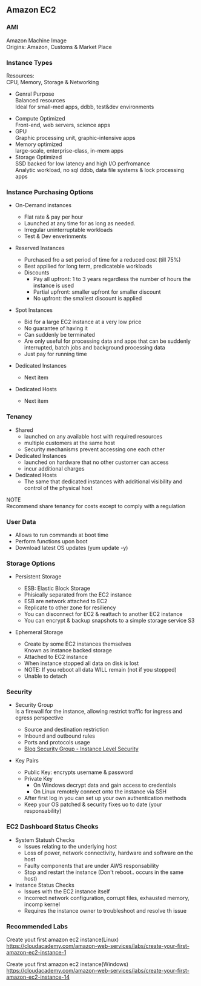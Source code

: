 ## Amazon EC2

### AMI
Amazon Machine Image  
Origins: Amazon, Customs & Market Place

### Instance Types

Resources:   
CPU, Memory, Storage & Networking

* Genral Purpose  
Balanced resources  
Ideal for small-med apps, ddbb, test&dev environments
- Compute Optimized  
Front-end, web servers, science apps
- GPU  
Graphic processing unit, graphic-intensive apps  
- Memory optimized  
large-scale, enterprise-class, in-mem apps
- Storage Optimized  
SSD backed for low latency and high I/O perfromance  
Analytic workload, no sql ddbb, data file systems & lock processing apps

### Instance Purchasing Options

* On-Demand instances  
	- Flat rate & pay per hour  
	- Launched at any time for as long as needed.  
	- Irregular uninterruptable workloads  
	- Test & Dev enverinments  

* Reserved Instances
	- Purchased fro a set period of time for a reduced cost (till 75%)
	- Best appllied for long term, predicateble workloads
	- Discounts
		- Pay all upfront: 1 to 3 years regardless the number of hours the instance is used
		- Partial upfront: smaller upfront for smaller discount
		- No upfront: the smallest discount is applied

* Spot Instances
	- Bid for a large EC2 instance at a very low price
	- No guarantee of having it
	- Can suddenly be terminated 
	- Are only useful for processing data and apps that can be suddenly interrupted, batch jobs and background processing data
	- Just pay for running time

* Dedicated Instances
	- Next item
* Dedicated Hosts
	- Next item


### Tenancy

* Shared
	- launched on any available host with required resources 
	- multiple customers at the same host
	- Security mechanisms prevent accessing one each other
* Dedicated Instances
	- launched on hardware that no other customer can access
	- incur additional charges 
* Dedicated Hosts
	- The same that dedicated instances with additional visibility and control of the physical host


NOTE  
Recommend share tenancy for costs except to comply with a regulation


### User Data
* Allows to run commands at boot time
* Perform functions upon boot
* Download latest OS updates (yum update -y)


### Storage Options
* Persistent Storage
	- ESB: Elastic Block Storage
	- Phisically separated from the EC2 instance
	- ESB are network attached to EC2
	- Replicate to other zone for resiliency
	- You can disconnect for EC2 & reattach to another EC2 instance
	- You can encrypt & backup snapshots to a simple storage service S3

* Ephemeral Storage
	- Create by some EC2 instances themselves  
	  Known as instance backed storage
    - Attached to EC2 instance
    - When instance stopped all data on disk is lost
    - NOTE: If you reboot all data WILL remain (not if you stopped)
    - Unable to detach

### Security

* Security Group  
Is a firewall for the instance, allowing restrict traffic for ingress and egress perspective
	- Source and destination restriction
	- Inbound and outbound rules
	- Ports and protocols usage
	- [Blog Security Group  - Instance Level Security](https://cloudacademy.com/blog/aws-security-groups-instance-level-security/)

* Key Pairs
	- Public Key: encrypts username & password
	- Private Key
		- 	On Windows decrypt data and gain access to credentials
		- 	On Linux remotely connect onto the instance via SSH
	- After first log in you can set up your own authentication methods
	- Keep your OS patched & security fixes uo to date (your responsability)

### EC2 Dashboard Status Checks

* System Statush Checks
	- Issues relating to the underlying host
	- Loss of power, network connectivity, hardware and software on the host
	- Faulty components that are under AWS responsability
	- Stop and restart the instance (Don't reboot.. occurs in the same host)
* Instance Status Checks
	- Issues with the EC2 instance itself
	- Incorrect network configuration, corrupt files, exhausted memory, incomp kernel
	- Requires the instance owner to troubleshoot and resolve th issue

### Recommended Labs

Create yout first amazon ec2 instance(Linux)  
https://cloudacademy.com/amazon-web-services/labs/create-your-first-amazon-ec2-instance-1


Create yout first amazon ec2 instance(Windows)  
https://cloudacademy.com/amazon-web-services/labs/create-your-first-amazon-ec2-instance-14

